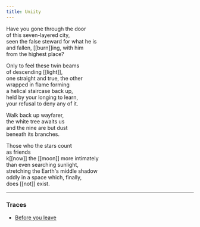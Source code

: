 ```yaml
---
title: Uniity
---
```


Have you gone through the door  
of this seven-layered city,   
seen the false steward for what he is  
and fallen, [[burn]]ing, with him  
from the highest place?   
  
Only to feel these twin beams  
of descending [[light]],   
one straight and true, the other  
wrapped in flame forming  
a helical staircase back up,   
held by your longing to learn,   
your refusal to deny any of it.   
  
Walk back up wayfarer,   
the white tree awaits us  
and the nine are but dust  
beneath its branches.   
  
Those who the stars count  
as friends  
k[[now]] the [[moon]] more intimately  
than even searching sunlight,  
stretching the Earth's middle shadow  
oddly in a space which, finally,  
does [[not]] exist.  

---

### Traces

* [Before you leave](https://www.youtube.com/watch?v=WWi4I6XO8pw)